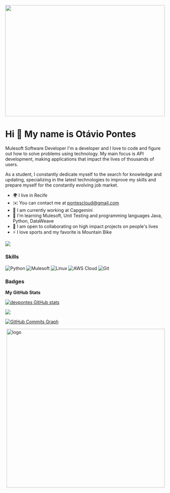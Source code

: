 <p align='center'><img src='https://i.pinimg.com/originals/83/b8/09/83b809857acd41a7bad4935b4734f9fc.gif' width='100%' height='350'></p>

Hi 👋 My name is Otávio Pontes
==========================

Mulesoft Software Developer
I'm a developer and I love to code and figure out how to solve problems using technology. My main focus is API development,
making applications that impact the lives of thousands of users.

As a student, I constantly dedicate myself to the search for knowledge and updating, specializing in the latest technologies to improve my skills and prepare myself for the constantly evolving job market.

* 🌍  I live in Recife
* ✉️  You can contact me at pontescloud@gmail.com
* 🚀  I am currently working at Capgemini
* 🧠  I'm learning Mulesoft, Unit Testing and programming languages Java, Python, DataWeave
* 🤝  I am open to collaborating on high impact projects on people's lives
* ⚡  I love sports and my favorite is Mountain Bike

<a href="https://www.github.com/devpontes" target="_blank" rel="noreferrer"><img
src="https://img.shields.io/github/followers/peguimasid?logo=github&style=for-the-badge&color=3382ed&labelColor=171717" /></a>

### Skills

<img align="center" alt="Python" src= "https://img.shields.io/badge/Python-FFD43B?style=for-the-badge&logo=python&logoColor=blue" />

   <img align="center" alt="Mulesoft" src= "https://img.shields.io/static/v1?style=for-the-badge&message=Mulesoft&color=00A0DF&logo=Mulesoft&logoColor=FFFFFF&label=" />

   <img align="center" alt="Linux" src= "https://img.shields.io/static/v1?style=for-the-badge&message=Linux&color=222222&logo=Linux&logoColor=FCC624&label=" />

   <img align="center" alt="AWS Cloud" src= "https://img.shields.io/static/v1?style=for-the-badge&message=Amazon+AWS&color=232F3E&logo=Amazon+AWS&logoColor=FFFFFF&label=" />


<img align="center" alt="Git" src= "https://img.shields.io/static/v1?style=for-the-badge&message=Git&color=F05032&logo=Git&logoColor=FFFFFF&label" />


### Badges

<b>My GitHub Stats</b>

<a href="http://www.github.com/devpontes"><img src="https://github-readme-stats-peguimasid.vercel.app/api?username=devpontes&show_icons=true&hide=&count_private=true&title_color=3382ed&text_color=ffffff&icon_color=3382ed&bg_color=171717&hide_border=true&show_icons=true" alt="devpontes GitHub stats" /></a>

<a href="http://www.github.com/devpontes"><img src="https://github-readme-streak-stats.herokuapp.com/?user=devpontes&stroke=ffffff&background=171717&ring=3382ed&fire=3382ed&currStreakNum=ffffff&currStreakLabel=3382ed&sideNums=ffffff&sideLabels=ffffff&dates=ffffff&hide_border=true" /></a>

<a href="http://www.github.com/devpontes"><img src="https://github-readme-activity-graph.cyclic.app/graph?username=devpontes&bg_color=171717&color=ffffff&line=3382ed&point=ffffff&area_color=171717&area=true&hide_border=true&custom_title=GitHub%20Commits%20Graph" alt="GitHub Commits Graph" /></a>

<img src="https://media.giphy.com/media/SWoSkN6DxTszqIKEqv/giphy.gif" min-width="400px" max-width="400px" width="500px" align="right" alt="logo"> 



 


